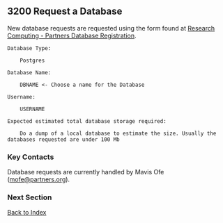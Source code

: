 ## 3200 Request a Database

New database requests are requested using the form found at [Research Computing - Partners Database Registration](http://rc.partners.org/eris_db).

```
Database Type:

    Postgres

Database Name:

    DBNAME <- Choose a name for the Database

Username:

    USERNAME

Expected estimated total database storage required:

    Do a dump of a local database to estimate the size. Usually the databases requested are under 100 Mb
```

### Key Contacts

Database requests are currently handled by Mavis Ofe (mofe@partners.org).

### Next Section

[Back to Index](https://github.com/sleepepi/howto/blob/master/README.md)

